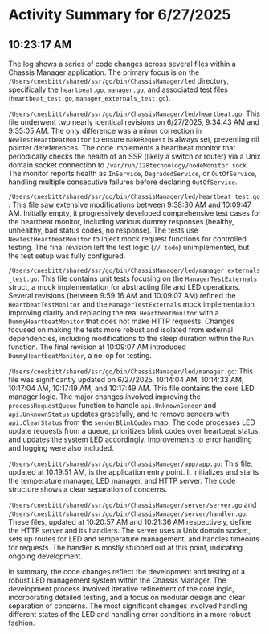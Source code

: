 # Activity Summary for 6/27/2025

## 10:23:17 AM
The log shows a series of code changes across several files within a Chassis Manager application.  The primary focus is on the `/Users/cnesbitt/shared/ssr/go/bin/ChassisManager/led` directory, specifically the `heartbeat.go`, `manager.go`, and associated test files (`heartbeat_test.go`, `manager_externals_test.go`).

`/Users/cnesbitt/shared/ssr/go/bin/ChassisManager/led/heartbeat.go`: This file underwent two nearly identical revisions on 6/27/2025, 9:34:43 AM and 9:35:05 AM. The only difference was a minor correction in `NewTestHeartbeatMonitor` to ensure `makeRequest` is always set, preventing nil pointer dereferences.  The code implements a heartbeat monitor that periodically checks the health of an SSR (likely a switch or router) via a Unix domain socket connection to `/var/run/128technology/nodeMonitor.sock`. The monitor reports health as `InService`, `DegradedService`, or `OutOfService`, handling multiple consecutive failures before declaring `OutOfService`.

`/Users/cnesbitt/shared/ssr/go/bin/ChassisManager/led/heartbeat_test.go`: This file saw extensive modifications between 9:38:30 AM and 10:09:47 AM.  Initially empty, it progressively developed comprehensive test cases for the heartbeat monitor, including various dummy responses (healthy, unhealthy, bad status codes, no response). The tests use `NewTestHeartbeatMonitor` to inject mock request functions for controlled testing.  The final revision left the test logic (`// todo`) unimplemented, but the test setup was fully configured.

`/Users/cnesbitt/shared/ssr/go/bin/ChassisManager/led/manager_externals_test.go`: This file contains unit tests focusing on the `ManagerTestExternals` struct, a mock implementation for abstracting file and LED operations.  Several revisions (between 9:59:16 AM and 10:09:07 AM) refined the `HeartbeatTestMonitor` and the `ManagerTestExternals` mock implementation, improving clarity and replacing the real `HeartbeatMonitor` with a `DummyHeartbeatMonitor` that does not make HTTP requests.  Changes focused on making the tests more robust and isolated from external dependencies, including modifications to the sleep duration within the `Run` function.  The final revision at 10:09:07 AM introduced `DummyHeartbeatMonitor`, a no-op for testing.

`/Users/cnesbitt/shared/ssr/go/bin/ChassisManager/led/manager.go`:  This file was significantly updated on 6/27/2025, 10:14:04 AM, 10:14:33 AM, 10:17:04 AM, 10:17:19 AM, and 10:17:49 AM. This file contains the core LED manager logic. The major changes involved improving the `processRequestQueue` function to handle `api.UnknownSender` and `api.UnknownStatus` updates gracefully, and to remove senders with `api.ClearStatus` from the `senderBlinkCodes` map.  The code processes LED update requests from a queue, prioritizes blink codes over heartbeat status, and updates the system LED accordingly.   Improvements to error handling and logging were also included.

`/Users/cnesbitt/shared/ssr/go/bin/ChassisManager/app/app.go`: This file, updated at 10:19:51 AM, is the application entry point. It initializes and starts the temperature manager, LED manager, and HTTP server.  The code structure shows a clear separation of concerns.

`/Users/cnesbitt/shared/ssr/go/bin/ChassisManager/server/server.go` and `/Users/cnesbitt/shared/ssr/go/bin/ChassisManager/server/handler.go`: These files, updated at 10:20:57 AM and 10:21:36 AM respectively, define the HTTP server and its handlers. The server uses a Unix domain socket, sets up routes for LED and temperature management, and handles timeouts for requests. The handler is mostly stubbed out at this point, indicating ongoing development.


In summary, the code changes reflect the development and testing of a robust LED management system within the Chassis Manager.  The development process involved iterative refinement of the core logic, incorporating detailed testing, and a focus on modular design and clear separation of concerns.  The most significant changes involved handling different states of the LED and handling error conditions in a more robust fashion.
